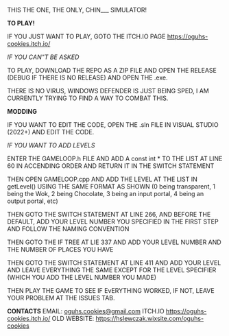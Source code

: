 THIS THE ONE, THE ONLY, CHIN___ SIMULATOR!

**TO PLAY!**

IF YOU JUST WANT TO PLAY, GOTO THE ITCH.IO PAGE https://oguhs-cookies.itch.io/

*IF YOU CAN"T BE ASKED*

TO PLAY, DOWNLOAD THE REPO AS A ZIP FILE AND OPEN THE RELEASE (DEBUG IF THERE IS NO RELEASE) AND OPEN THE .exe.

THERE IS NO VIRUS, WINDOWS DEFENDER IS JUST BEING SPED, I AM CURRENTLY TRYING TO FIND A WAY TO COMBAT THIS.

**MODDING**

IF YOU WANT TO EDIT THE CODE, OPEN THE .sln FILE IN VISUAL STUDIO (2022+) AND EDIT THE CODE.

*IF YOU WANT TO ADD LEVELS*

ENTER THE GAMELOOP.h FILE AND ADD A const int * TO THE LIST AT LINE 60 IN ACCENDING ORDER AND RETURN IT IN THE SWITCH STATEMENT

THEN OPEN GAMELOOP.cpp AND ADD THE LEVEL AT THE LIST IN getLevel() USING THE SAME FORMAT AS SHOWN (0 being transparent, 1 being the Wok, 2 being Chocolate, 3 being an input portal, 4 being an output portal, etc)

THEN GOTO THE SWITCH STATEMENT AT LINE 266, AND BEFORE THE DEFAULT, ADD YOUR LEVEL NUMBER YOU SPECIFIED IN THE FIRST STEP AND FOLLOW THE NAMING CONVENTION

THEN GOTO THE IF TREE AT LIE 337 AND ADD YOUR LEVEL NUMBER AND THE NUMBER OF PLACES YOU HAVE

THEN GOTO THE SWITCH STATEMENT AT LINE 411 AND ADD YOUR LEVEL AND LEAVE EVERYTHING THE SAME EXCEPT FOR THE LEVEL SPECIFIER (WHICH YOU ADD THE LEVEL NUMBER YOU MADE)

THEN PLAY THE GAME TO SEE IF EvERYTHING WORKED, IF NOT, LEAVE YOUR PROBLEM AT THE ISSUES TAB.

**CONTACTS**
EMAIL: oguhs.cookies@gmail.com
ITCH.IO https://oguhs-cookies.itch.io/
OLD WEBSITE: https://hslewczak.wixsite.com/oguhs-cookies
